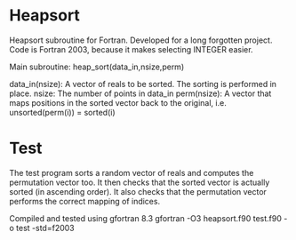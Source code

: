 # Heapsort

Heapsort subroutine for Fortran. Developed for a long forgotten project. Code is Fortran 2003, 
because it makes selecting INTEGER easier. 

Main subroutine: heap_sort(data_in,nsize,perm)

data_in(nsize): A vector of reals to be sorted. The sorting is performed in place. 
nsize: The number of points in data_in
perm(nsize): A vector that maps positions in the sorted vector back to the original, i.e. unsorted(perm(i)) = sorted(i)

# Test

The test program sorts a random vector of reals and computes the permutation vector too.
It then checks that the sorted vector is actually sorted (in ascending order). It also
checks that the permutation vector performs the correct mapping of indices. 

Compiled and tested using gfortran 8.3
gfortran -O3 heapsort.f90 test.f90 -o test -std=f2003

